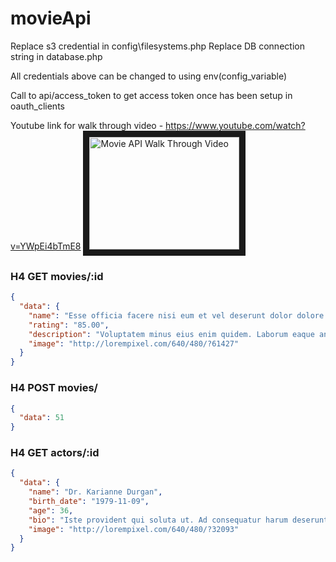 # movieApi

Replace s3 credential in config\filesystems.php 
Replace DB connection string in database.php 

All credentials above can be changed to using env(config_variable)

Call to api/access_token to get access token once has been setup in oauth_clients

Youtube link for walk through video - https://www.youtube.com/watch?v=YWpEi4bTmE8
<a href="http://www.youtube.com/watch?feature=player_embedded&v=YWpEi4bTmE8
" target="_blank"><img src="http://img.youtube.com/vi/YWpEi4bTmE8/0.jpg" 
alt="Movie API Walk Through Video" width="240" height="180" border="10" /></a>

### H4 GET movies/:id

```json
{
  "data": {
    "name": "Esse officia facere nisi eum et vel deserunt dolor dolore magni laboriosam.",
    "rating": "85.00",
    "description": "Voluptatem minus eius enim quidem. Laborum eaque animi quod eum qui et voluptatibus. Sunt sunt molestias architecto molestiae optio. Consequuntur velit quas itaque ex debitis dolores.",
    "image": "http://lorempixel.com/640/480/?61427"
  }
}
```


### H4 POST movies/

```json
{
  "data": 51
}
```

### H4 GET actors/:id

```json
{
  "data": {
    "name": "Dr. Karianne Durgan",
    "birth_date": "1979-11-09",
    "age": 36,
    "bio": "Iste provident qui soluta ut. Ad consequatur harum deserunt debitis. Commodi dolorem consequatur aspernatur et harum molestiae fugit.",
    "image": "http://lorempixel.com/640/480/?32093"
  }
}
```
